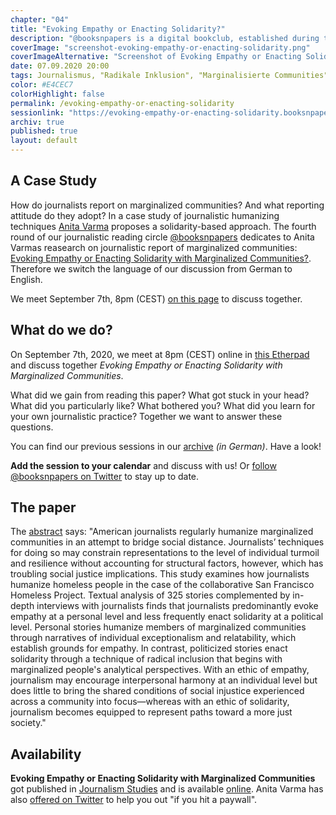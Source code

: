 ```yaml
---
chapter: "04"
title: "Evoking Empathy or Enacting Solidarity?"
description: "@booksnpapers is a digital bookclub, established during the still ongoing pandemic. About every month, we are reading a book or paper concerning journalism, usually in German."
coverImage: "screenshot-evoking-empathy-or-enacting-solidarity.png"
coverImageAlternative: "Screenshot of Evoking Empathy or Enacting Solidarity with Marginalized Communities"
date: 07.09.2020 20:00
tags: Journalismus, "Radikale Inklusion", "Marginalisierte Communities"
color: #E4CEC7
colorHighlight: false
permalink: /evoking-empathy-or-enacting-solidarity
sessionlink: "https://evoking-empathy-or-enacting-solidarity.booksnpapers.de/"
archiv: true
published: true
layout: default
---
```


<section markdown="1">

## A Case Study

How do journalists report on marginalized communities? And what reporting attitude do they adopt? In a case study of journalistic humanizing techniques [Anita Varma](https://twitter.com/anitawrites) proposes a solidarity-based approach. The fourth round of our journalistic reading circle [@booksnpapers](https://twitter.com/booksnpapers) dedicates to Anita Varmas reasearch on journalistic report of marginalized communities: [Evoking Empathy or Enacting Solidarity with Marginalized Communities?](https://doi.org/10.1080/1461670X.2020.1789495). Therefore we switch the language of our discussion from German to English.

We meet September 7th, 8pm (CEST) [on this page](https://evoking-empathy-or-enacting-solidarity.booksnpapers.de/) to discuss together.

</section>

<section markdown="1">

## What do we do?

On September 7th, 2020, we meet at 8pm (CEST) online in [this Etherpad](https://evoking-empathy-or-enacting-solidarity.booksnpapers.de/) and discuss together _Evoking Empathy or Enacting Solidarity with Marginalized Communities_.

What did we gain from reading this paper? What got stuck in your head? What did you particularly like? What bothered you? What did you learn for your own journalistic practice? Together we want to answer these questions.

You can find our previous sessions in our [archive](/archiv) _(in German)_. Have a look!

**Add the session to your calendar** and discuss with us! Or [follow @booksnpapers on Twitter](https://twitter.com/booksnpapers) to stay up to date.

</section>

<section markdown="1">

## The paper

The [abstract](https://doi.org/10.1080/1461670X.2020.1789495) says: "American journalists regularly humanize marginalized communities in an attempt to bridge social distance. Journalists’ techniques for doing so may constrain representations to the level of individual turmoil and resilience without accounting for structural factors, however, which has troubling social justice implications. This study examines how journalists humanize homeless people in the case of the collaborative San Francisco Homeless Project. Textual analysis of 325 stories complemented by in-depth interviews with journalists finds that journalists predominantly evoke empathy at a personal level and less frequently enact solidarity at a political level. Personal stories humanize members of marginalized communities through narratives of individual exceptionalism and relatability, which establish grounds for empathy. In contrast, politicized stories enact solidarity through a technique of radical inclusion that begins with marginalized people's analytical perspectives. With an ethic of empathy, journalism may encourage interpersonal harmony at an individual level but does little to bring the shared conditions of social injustice experienced across a community into focus—whereas with an ethic of solidarity, journalism becomes equipped to represent paths toward a more just society."

</section>

<section markdown="1">

## Availability

**Evoking Empathy or Enacting Solidarity with Marginalized Communities** got published in [Journalism Studies](tandfonline.com/loi/rjos20) and is available [online](https://doi.org/10.1080/1461670X.2020.1789495). Anita Varma has also [offered on Twitter](https://twitter.com/anitawrites/status/1281219607156518912) to help you out "if you hit a paywall".

</section>
